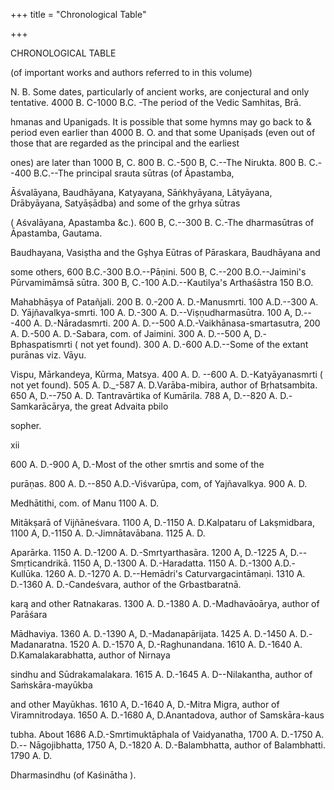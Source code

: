 +++
title = "Chronological Table"

+++

CHRONOLOGICAL TABLE 

(of important works and authors referred to in this volume) 

N. B. Some dates, particularly of ancient works, are conjectural and only tentative. 4000 B. C-1000 B.C. -The period of the Vedic Samhitas, Brā. 

hmanas and Upanigads. It is possible that some hymns may go back to & period even earlier than 4000 B. O. and that some Upaniṣads (even out of those that are regarded as the principal and the earliest 

ones) are later than 1000 B, C. 800 B. C.-500 B, C.--The Nirukta. 800 B. C.--400 B.C.--The principal srauta sūtras (of Āpastamba, 

Āśvalāyana, Baudhāyana, Katyayana, Sāṅkhyāyana, Lātyāyana, Drābyāyana, Satyāṣādba) and some of the grhya sūtras 

( Aśvalāyana, Apastamba &c.). 600 B, C.--300 B. C.-The dharmasūtras of Āpastamba, Gautama. 

Baudhayana, Vasiṣtha and the Gșhya Eūtras of Pāraskara, Baudhāyana and 

some others, 600 B.C.-300 B.O.--Pāṇini. 500 B, C.--200 B.O.--Jaimini's Pūrvamimāmsā sūtra. 300 B, C.-100 A.D.--Kautilya's Arthaśāstra 150 B.O. 

Mahabhāṣya of Patañjali. 200 B. 0.-200 A. D.-Manusmrti. 100 A.D.--300 A. D. Yājñavalkya-smrti. 100 A. D.-300 A. D.--Viṣṇudharmasūtra. 100 A, D.---400 A. D.-Nāradasmrti. 200 A. D.--500 A.D.-Vaikhānasa-smartasutra, 200 A. D.-500 A. D.-Sabara, com. of Jaimini. 300 A. D.--500 A, D.-Bphaspatismrti ( not yet found). 300 A. D.-600 A.D.--Some of the extant purānas viz. Vāyu. 

Vispu, Mārkandeya, Kūrma, Matsya. 400 A. D. --600 A. D.-Katyāyanasmrti ( not yet found). 505 A. D._-587 A. D.Varāba-mibira, author of Bṛhatsambita. 650 A, D.--750 A. D. Tantravārtika of Kumārila. 788 A, D.--820 A. D.-Samkarācārya, the great Advaita pbilo 

sopher. 

xii 



600 A. D.-900 A, D.-Most of the other smrtis and some of the 

purāṇas. 800 A. D.--850 A.D.-Viśvarūpa, com, of Yajñavalkya. 900 A. D. 

Medhātithi, com. of Manu 1100 A. D. 

Mitākṣarā of Vijñāneśvara. 1100 A, D.-1150 A. D.Kalpataru of Lakṣmidbara, 1100 A, D.-1150 A. D.-Jimnātavābana. 1125 A. D. 

Aparārka. 1150 A. D.-1200 A. D.-Smrtyarthasāra. 1200 A, D.-1225 A, D.--Smṛticandrikā. 1150 A, D.-1300 A. D.-Haradatta. 1150 A. D.-1300 A.D.-Kullūka. 1260 A. D.-1270 A. D.--Hemādri's Caturvargacintāmaṇi. 1310 A. D.-1360 A. D.-Candeśvara, author of the Grbastbaratnā. 

karą and other Ratnakaras. 1300 A. D.-1380 A. D.-Madhavāoārya, author of Parāśara 

Mādhaviya. 1360 A. D.-1390 A, D.-Madanapārijata. 1425 A. D.-1450 A. D.-Madanaratna. 1520 A. D.-1570 A, D.-Raghunandana. 1610 A. D.-1640 A. D.Kamalakarabhatta, author of Nirnaya 

sindhu and Sūdrakamalakara. 1615 A. D.-1645 A. D--Nilakantha, author of Saṁskāra-mayūkba 

and other Mayūkhas. 1610 A, D.-1640 A, D.-Mitra Migra, author of Viramnitrodaya. 1650 A. D.-1680 A, D.Anantadova, author of Samskāra-kaus 

tubha. About 1686 A.D.-Smrtimuktāphala of Vaidyanatha, 1700 A. D.-1750 A. D.-- Nāgojibhatta, 1750 A, D.-1820 A. D.-Balambhatta, author of Balambhatti. 1790 A. D. 

Dharmasindhu (of Kaśinātha ). 
